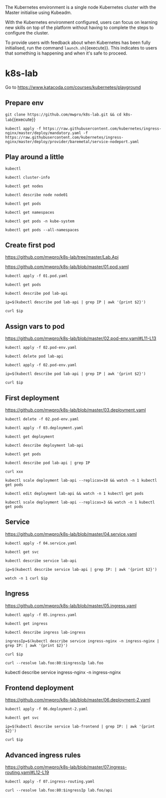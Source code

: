 The Kubernetes environment is a single node Kubernetes cluster with the Master initialise using Kubeadm.

With the Kubernetes environment configured, users can focus on learning new skills on top of the platform without having to complete the steps to configure the cluster.

To provide users with feedback about when Kubernetes has been fully initialised, run the command `launch.sh`{{execute}}. This indicates to users that something is happening and when it's safe to proceed.

# k8s-lab

Go to https://www.katacoda.com/courses/kubernetes/playground

## Prepare env

```git clone https://github.com/mwpro/k8s-lab.git && cd k8s-lab```{{execute}}

```kubectl apply -f https://raw.githubusercontent.com/kubernetes/ingress-nginx/master/deploy/mandatory.yaml -f https://raw.githubusercontent.com/kubernetes/ingress-nginx/master/deploy/provider/baremetal/service-nodeport.yaml```

## Play around a little

```kubectl```

```kubectl cluster-info```

```kubectl get nodes```

```kubectl describe node node01```

```kubectl get pods```

```kubectl get namespaces```

```kubectl get pods -n kube-system```

```kubectl get pods --all-namespaces```

## Create first pod

https://github.com/mwpro/k8s-lab/tree/master/Lab.Api

https://github.com/mwpro/k8s-lab/blob/master/01.pod.yaml

```kubectl apply -f 01.pod.yaml```

```kubectl get pods```

```kubectl describe pod lab-api```

```ip=$(kubectl describe pod lab-api | grep IP | awk '{print $2}')```

```curl $ip```

## Assign vars to pod

https://github.com/mwpro/k8s-lab/blob/master/02.pod-env.yaml#L11-L13

```kubectl apply -f 02.pod-env.yaml```

```kubectl delete pod lab-api```

```kubectl apply -f 02.pod-env.yaml```

```ip=$(kubectl describe pod lab-api | grep IP | awk '{print $2}')```

```curl $ip```

## First deployment

https://github.com/mwpro/k8s-lab/blob/master/03.deployment.yaml

```kubectl delete -f 02.pod-env.yaml```

```kubectl apply -f 03.deployment.yaml```

```kubectl get deployment```

```kubectl describe deployment lab-api```

```kubectl get pods```

```kubectl describe pod lab-api | grep IP```

```curl xxx```

```kubectl scale deployment lab-api --replicas=10 && watch -n 1 kubectl get pods```

```kubectl edit deployment lab-api && watch -n 1 kubectl get pods```

```kubectl scale deployment lab-api --replicas=3 && watch -n 1 kubectl get pods```

## Service

https://github.com/mwpro/k8s-lab/blob/master/04.service.yaml

```kubectl apply -f 04.service.yaml```

```kubectl get svc```

```kubectl describe service lab-api```

```ip=$(kubectl describe service lab-api | grep IP: | awk '{print $2}')```

```watch -n 1 curl $ip```

## Ingress

https://github.com/mwpro/k8s-lab/blob/master/05.ingress.yaml

```kubectl apply -f 05.ingress.yaml```

```kubectl get ingress```

```kubectl describe ingress lab-ingress```

```ingressIp=$(kubectl describe service ingress-nginx -n ingress-nginx | grep IP: | awk '{print $2}')```

```curl $ip```

```curl --resolve lab.foo:80:$ingressIp lab.foo```

kubectl describe service ingress-nginx -n ingress-nginx

## Frontend deployment

https://github.com/mwpro/k8s-lab/blob/master/06.deployment-2.yaml

```kubectl apply -f 06.deployment-2.yaml```

```kubectl get svc```

```ip=$(kubectl describe service lab-frontend | grep IP: | awk '{print $2}')```

```curl $ip```

## Advanced ingress rules

https://github.com/mwpro/k8s-lab/blob/master/07.ingress-routing.yaml#L12-L19

```kubectl apply -f 07.ingress-routing.yaml```

```curl --resolve lab.foo:80:$ingressIp lab.foo/api```